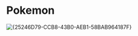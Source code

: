 # Pokemon
![{25246D79-CCB8-43B0-AEB1-58BAB964187F}](https://github.com/user-attachments/assets/530116a7-289c-44b9-8a20-ac8306d579f9)
